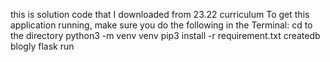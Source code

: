 this is solution code that I downloaded from 23.22 curriculum
To get this application running, make sure you do the following in the Terminal:
cd to the directory 
python3 -m venv venv
pip3 install -r requirement.txt
createdb blogly
flask run
